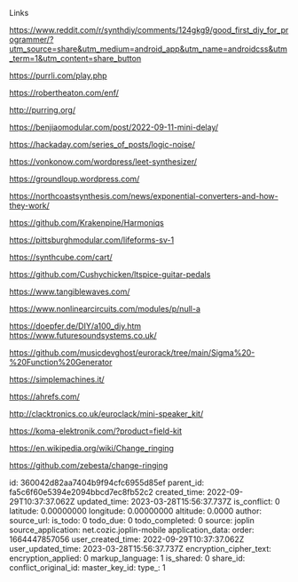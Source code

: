 Links

https://www.reddit.com/r/synthdiy/comments/124gkg9/good_first_diy_for_programmer/?utm_source=share&utm_medium=android_app&utm_name=androidcss&utm_term=1&utm_content=share_button

https://purrli.com/play.php

https://robertheaton.com/enf/

http://purring.org/

https://benjiaomodular.com/post/2022-09-11-mini-delay/


https://hackaday.com/series_of_posts/logic-noise/



https://vonkonow.com/wordpress/leet-synthesizer/

https://groundloup.wordpress.com/



https://northcoastsynthesis.com/news/exponential-converters-and-how-they-work/

https://github.com/Krakenpine/Harmoniqs

https://pittsburghmodular.com/lifeforms-sv-1

https://synthcube.com/cart/

https://github.com/Cushychicken/ltspice-guitar-pedals

https://www.tangiblewaves.com/

https://www.nonlinearcircuits.com/modules/p/null-a

https://doepfer.de/DIY/a100_diy.htm
https://www.futuresoundsystems.co.uk/

https://github.com/musicdevghost/eurorack/tree/main/Sigma%20-%20Function%20Generator

https://simplemachines.it/

https://ahrefs.com/

http://clacktronics.co.uk/euroclack/mini-speaker_kit/

https://koma-elektronik.com/?product=field-kit

https://en.wikipedia.org/wiki/Change_ringing

https://github.com/zebesta/change-ringing


id: 360042d82aa7404b9f94cfc6955d85ef
parent_id: fa5c6f60e5394e2094bbcd7ec8fb52c2
created_time: 2022-09-29T10:37:37.062Z
updated_time: 2023-03-28T15:56:37.737Z
is_conflict: 0
latitude: 0.00000000
longitude: 0.00000000
altitude: 0.0000
author: 
source_url: 
is_todo: 0
todo_due: 0
todo_completed: 0
source: joplin
source_application: net.cozic.joplin-mobile
application_data: 
order: 1664447857056
user_created_time: 2022-09-29T10:37:37.062Z
user_updated_time: 2023-03-28T15:56:37.737Z
encryption_cipher_text: 
encryption_applied: 0
markup_language: 1
is_shared: 0
share_id: 
conflict_original_id: 
master_key_id: 
type_: 1